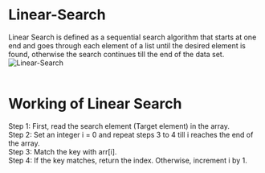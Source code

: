 # Linear-Search<br>
Linear Search is defined as a sequential search algorithm that starts at one end and goes through each element of a list until the desired element is found, otherwise the search continues till the end of the data set.<br>
![Linear-Search](https://user-images.githubusercontent.com/124968304/234262512-0f50b23b-e153-45a2-90df-32bc721e4785.png)<br>
<br>
# Working of Linear Search<br>
Step 1: First, read the search element (Target element) in the array.<br>
Step 2: Set an integer i = 0 and repeat steps 3 to 4 till i reaches the end of the array.<br>
Step 3: Match the key with arr[i].<br>
Step 4: If the key matches, return the index. Otherwise, increment i by 1.<br>

